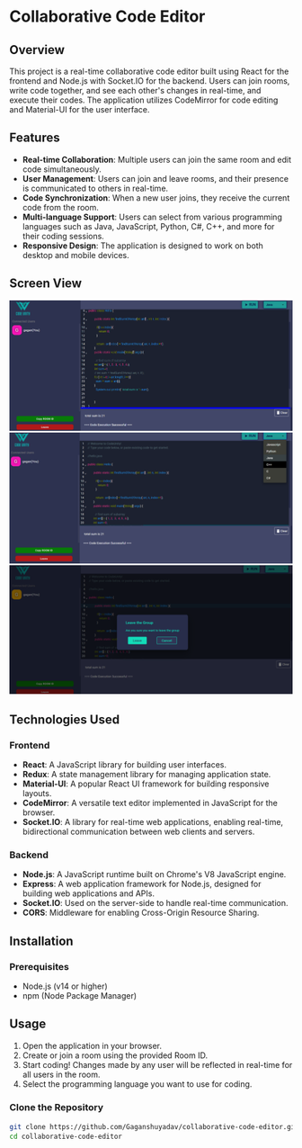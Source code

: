 # Collaborative Code Editor

## Overview

This project is a real-time collaborative code editor built using React for the frontend and Node.js with Socket.IO for the backend. Users can join rooms, write code together, and see each other's changes in real-time, and execute their codes. The application utilizes CodeMirror for code editing and Material-UI for the user interface.

## Features

- **Real-time Collaboration**: Multiple users can join the same room and edit code simultaneously.
- **User  Management**: Users can join and leave rooms, and their presence is communicated to others in real-time.
- **Code Synchronization**: When a new user joins, they receive the current code from the room.
- **Multi-language Support**: Users can select from various programming languages such as Java, JavaScript, Python, C#, C++, and more for their coding sessions.
- **Responsive Design**: The application is designed to work on both desktop and mobile devices.

## Screen View
![Code Editor 1](./frontend/public/screenshots/screen-collabcodeeditor-1.png)
![Code Editor 2](./frontend/public/screenshots/screen-collabcodeeditor-2.png)
![Code Editor 3](./frontend/public/screenshots/screen-collabcodeeditor-3.png)


## Technologies Used

### Frontend

- **React**: A JavaScript library for building user interfaces.
- **Redux**: A state management library for managing application state.
- **Material-UI**: A popular React UI framework for building responsive layouts.
- **CodeMirror**: A versatile text editor implemented in JavaScript for the browser.
- **Socket.IO**: A library for real-time web applications, enabling real-time, bidirectional communication between web clients and servers.

### Backend

- **Node.js**: A JavaScript runtime built on Chrome's V8 JavaScript engine.
- **Express**: A web application framework for Node.js, designed for building web applications and APIs.
- **Socket.IO**: Used on the server-side to handle real-time communication.
- **CORS**: Middleware for enabling Cross-Origin Resource Sharing.

## Installation

### Prerequisites

- Node.js (v14 or higher)
- npm (Node Package Manager)


## Usage

1. Open the application in your browser.
2. Create or join a room using the provided Room ID.
3. Start coding! Changes made by any user will be reflected in real-time for all users in the room.
4. Select the programming language you want to use for coding.


### Clone the Repository

```bash
git clone https://github.com/Gaganshuyadav/collaborative-code-editor.git
cd collaborative-code-editor